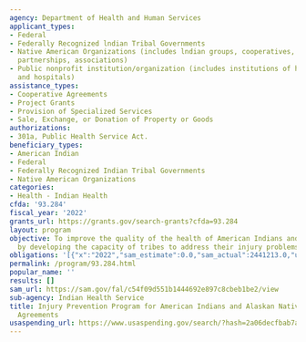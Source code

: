 ```yaml
---
agency: Department of Health and Human Services
applicant_types:
- Federal
- Federally Recognized lndian Tribal Governments
- Native American Organizations (includes lndian groups, cooperatives, corporations,
  partnerships, associations)
- Public nonprofit institution/organization (includes institutions of higher education
  and hospitals)
assistance_types:
- Cooperative Agreements
- Project Grants
- Provision of Specialized Services
- Sale, Exchange, or Donation of Property or Goods
authorizations:
- 301a, Public Health Service Act.
beneficiary_types:
- American Indian
- Federal
- Federally Recognized Indian Tribal Governments
- Native American Organizations
categories:
- Health - Indian Health
cfda: '93.284'
fiscal_year: '2022'
grants_url: https://grants.gov/search-grants?cfda=93.284
layout: program
objective: To improve the quality of the health of American Indians and Alaskan Natives
  by developing the capacity of tribes to address their injury problems.
obligations: '[{"x":"2022","sam_estimate":0.0,"sam_actual":2441213.0,"usa_spending_actual":2203180.67},{"x":"2023","sam_estimate":2441188.0,"sam_actual":0.0,"usa_spending_actual":1984144.26},{"x":"2024","sam_estimate":2441188.0,"sam_actual":0.0,"usa_spending_actual":2441222.0}]'
permalink: /program/93.284.html
popular_name: ''
results: []
sam_url: https://sam.gov/fal/c54f09d551b1444692e897c8cbeb1be2/view
sub-agency: Indian Health Service
title: Injury Prevention Program for American Indians and Alaskan Natives Cooperative
  Agreements
usaspending_url: https://www.usaspending.gov/search/?hash=2a06decfbab7aed86f86cfb9aee37f7b
---
```

